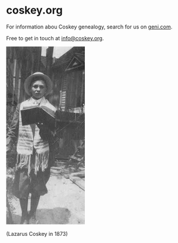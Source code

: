 # coskey.org

For information abou Coskey genealogy, search for us on [geni.com](https://geni.com).

Free to get in touch at [info@coskey.org](mailto:info@coskey.org).

![Lazarus Coskey](lazarus.jpg)

(Lazarus Coskey in 1873)